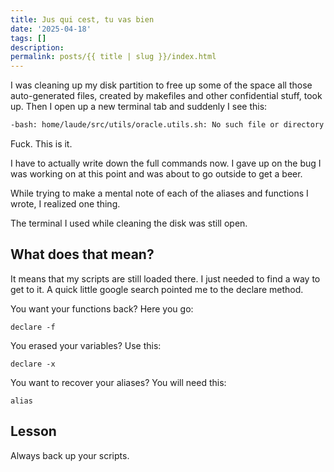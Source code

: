```yaml
---
title: Jus qui cest, tu vas bien
date: '2025-04-18'
tags: []
description: 
permalink: posts/{{ title | slug }}/index.html
---
```


I was cleaning up my disk partition to free up some of the space all those auto-generated files, created by makefiles and other confidential stuff, took up. Then I open up a new terminal tab and suddenly I see this:

```bash
-bash: home/laude/src/utils/oracle.utils.sh: No such file or directory
```

Fuck. This is it.

I have to actually write down the full commands now. I gave up on the bug I was working on at this point and was about to go outside to get a beer.

While trying to make a mental note of each of the aliases and functions I wrote, I realized one thing. 

The terminal I used while cleaning the disk was still open.

## What does that mean?
It means that my scripts are still loaded there. I just needed to find a way to get to it. A quick little google search pointed me to the declare method.

You want your functions back? Here you go:

`declare -f`

You erased your variables? Use this:

`declare -x`

You want to recover your aliases? You will need this:

`alias`

## Lesson
Always back up your scripts.